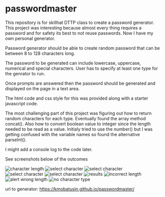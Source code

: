 # passwordmaster
This repository is for skillhat DTTP class to create a password generator.
This project was interesting because almost every thing requires a password and for safety its best to not reuse passwords. Now I have my own personal generator.

Password generator should be able to create random password that can be between 8 to 128 characters long.

The password to be generated can include lowercase, uppercase, numerical and special characters. User has to specify at least one type for the genrator to run.

Once prompts are answered then the password should be generated and displayed on the page in a text area.

The html code and css style for this was provided along with a starter javascript code.

The most challenging part of this project was figuring out how to return random characters for each type. Eventually found the array method concat().
Also how to convert boolean value to integer since the length needed to be read as a value. Initialy tried to use the number() but I was getting confused with the variable names so found the alternative parseInt().

I might add a console log to the code later.

See screenshots below of the outcomes

![character length](assets/images/Screenshots/screenshot1.png)
![select character](assets/images/Screenshots/screenshot2.png)
![select character](assets/images/Screenshots/screenshot3.png)
![select character](assets/images/Screenshots/screenshot4.png)
![select character](assets/images/Screenshots/screenshot5.png)
![results](assets/images/Screenshots/screenshot6.png)
![incorrect length](assets/images/Screenshots/screenshot7.png)
![alert wrong length](assets/images/Screenshots/screenshot8.png)
![no character type](assets/images/Screenshots/screenshot9.png)


url to generator: https://kmobatusin.github.io/passwordmaster/
